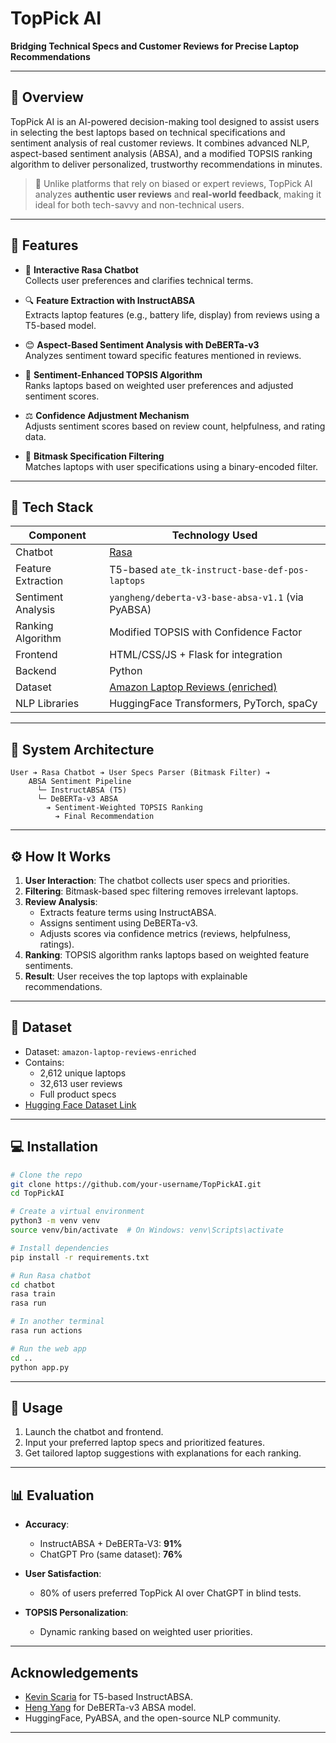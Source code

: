 # TopPick AI 
**Bridging Technical Specs and Customer Reviews for Precise Laptop Recommendations**  

---

## 📌 Overview

TopPick AI is an AI-powered decision-making tool designed to assist users in selecting the best laptops based on technical specifications and sentiment analysis of real customer reviews. It combines advanced NLP, aspect-based sentiment analysis (ABSA), and a modified TOPSIS ranking algorithm to deliver personalized, trustworthy recommendations in minutes.

> 🧠 Unlike platforms that rely on biased or expert reviews, TopPick AI analyzes **authentic user reviews** and **real-world feedback**, making it ideal for both tech-savvy and non-technical users.

---

## 🌟 Features

- 💬 **Interactive Rasa Chatbot**  
  Collects user preferences and clarifies technical terms.

- 🔍 **Feature Extraction with InstructABSA**  
  Extracts laptop features (e.g., battery life, display) from reviews using a T5-based model.

- 😊 **Aspect-Based Sentiment Analysis with DeBERTa-v3**  
  Analyzes sentiment toward specific features mentioned in reviews.

- 🧲 **Sentiment-Enhanced TOPSIS Algorithm**  
  Ranks laptops based on weighted user preferences and adjusted sentiment scores.

- ⚖️ **Confidence Adjustment Mechanism**  
  Adjusts sentiment scores based on review count, helpfulness, and rating data.

- 🌟 **Bitmask Specification Filtering**  
  Matches laptops with user specifications using a binary-encoded filter.

---

## 💠 Tech Stack

| Component            | Technology Used                                           |
|---------------------|-----------------------------------------------------------|
| Chatbot             | [Rasa](https://rasa.com/)                                 |
| Feature Extraction  | T5-based `ate_tk-instruct-base-def-pos-laptops`           |
| Sentiment Analysis  | `yangheng/deberta-v3-base-absa-v1.1` (via PyABSA)         |
| Ranking Algorithm   | Modified TOPSIS with Confidence Factor                    |
| Frontend            | HTML/CSS/JS + Flask for integration                       |
| Backend             | Python                                                    |
| Dataset             | [Amazon Laptop Reviews (enriched)](https://huggingface.co/datasets/naga-jay/amazon-laptop-reviews-enriched) |
| NLP Libraries       | HuggingFace Transformers, PyTorch, spaCy                  |

---

## 🧱 System Architecture

```
User ➔ Rasa Chatbot ➔ User Specs Parser (Bitmask Filter) ➔
    ABSA Sentiment Pipeline
      └─ InstructABSA (T5)
      └─ DeBERTa-v3 ABSA
        ➔ Sentiment-Weighted TOPSIS Ranking
          ➔ Final Recommendation
```

---

## ⚙️ How It Works

1. **User Interaction**: The chatbot collects user specs and priorities.
2. **Filtering**: Bitmask-based spec filtering removes irrelevant laptops.
3. **Review Analysis**:
   - Extracts feature terms using InstructABSA.
   - Assigns sentiment using DeBERTa-v3.
   - Adjusts scores via confidence metrics (reviews, helpfulness, ratings).
4. **Ranking**: TOPSIS algorithm ranks laptops based on weighted feature sentiments.
5. **Result**: User receives the top laptops with explainable recommendations.

---

## 📂 Dataset

- Dataset: `amazon-laptop-reviews-enriched`
- Contains:
  - 2,612 unique laptops
  - 32,613 user reviews
  - Full product specs
- [Hugging Face Dataset Link](https://huggingface.co/datasets/naga-jay/amazon-laptop-reviews-enriched)

---

## 💻 Installation

```bash
# Clone the repo
git clone https://github.com/your-username/TopPickAI.git
cd TopPickAI

# Create a virtual environment
python3 -m venv venv
source venv/bin/activate  # On Windows: venv\Scripts\activate

# Install dependencies
pip install -r requirements.txt

# Run Rasa chatbot
cd chatbot
rasa train
rasa run

# In another terminal
rasa run actions

# Run the web app
cd ..
python app.py
```

---

## 🚀 Usage

1. Launch the chatbot and frontend.
2. Input your preferred laptop specs and prioritized features.
3. Get tailored laptop suggestions with explanations for each ranking.

---

## 📊 Evaluation

- **Accuracy**:
  - InstructABSA + DeBERTa-V3: **91%**
  - ChatGPT Pro (same dataset): **76%**

- **User Satisfaction**:
  - 80% of users preferred TopPick AI over ChatGPT in blind tests.

- **TOPSIS Personalization**:
  - Dynamic ranking based on weighted user priorities.

---

## Acknowledgements

- [Kevin Scaria](https://huggingface.co/kevinscaria) for T5-based InstructABSA.
- [Heng Yang](https://huggingface.co/yangheng) for DeBERTa-v3 ABSA model.
- HuggingFace, PyABSA, and the open-source NLP community.

---
